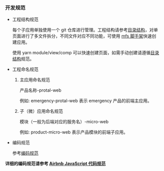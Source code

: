 ### 开发规范

-   工程结构规范

    每个子应用单独使用一个 git 仓库进行管理。工程结构请参考[目录结构](../实现/目录结构.md)，对单页面进行了多文件拆分，不同文件对应不同功能，可使用 [mfs 脚手架](../实现/子应用.md)快速创建应用。

    使用 yarn module/view/comp 可以快速创建页面，如需手动创建请遵循[目录结构](../实现/目录结构.md)规范。

-   工程命名规范

    1.  主应用命名规范

        产品名称-protal-web

        例如: emergency-protal-web 表示 emergency 产品的前端主应用。

    1.  子（微）应用命名规范

        模块（一般为后端对应的服务名）-micro-web

        例如: product-micro-web 表示产品模块的前端子应用。

-   编码规范

    参考[编码规范](./编码规范.md)

**详细的编码规范请参考 [Airbnb JavaScript 代码规范](https://github.com/BingKui/javascript-zh)**
